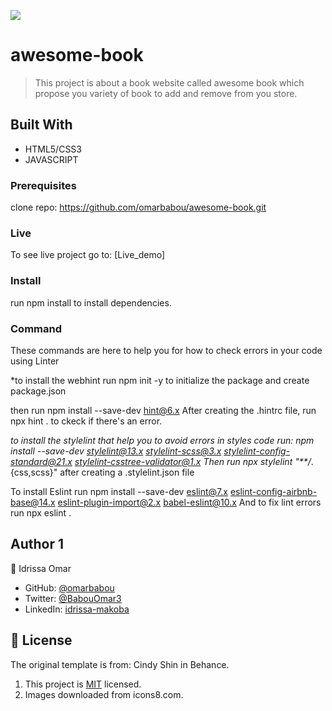 ![](https://img.shields.io/badge/Microverse-blueviolet)

# awesome-book

> This project is about a book website called awesome book which propose you variety of book to add and remove from you store.

## Built With

- HTML5/CSS3
- JAVASCRIPT

### Prerequisites

clone repo: https://github.com/omarbabou/awesome-book.git

### Live

To see live project go to: [Live_demo]
### Install

run npm install to install dependencies.

### Command

These commands are here to help you for how to check errors in your code using Linter

\*to install the webhint run npm init -y to initialize the package and create package.json

then run npm install --save-dev hint@6.x After creating the .hintrc file, run npx hint . to ckeck if there's an error.

_to install the stylelint that help you to avoid errors in styles code run: npm install --save-dev stylelint@13.x stylelint-scss@3.x stylelint-config-standard@21.x stylelint-csstree-validator@1.x Then run npx stylelint "\*\*/_.{css,scss}" after creating a .stylelint.json file

To install Eslint run npm install --save-dev eslint@7.x eslint-config-airbnb-base@14.x eslint-plugin-import@2.x babel-eslint@10.x And to fix lint errors run npx eslint .

## Author 1

👤 Idrissa Omar

- GitHub: [@omarbabou](https://github.com/omarbabou)
- Twitter: [@BabouOmar3](https://twitter.com/BabouOmar3/photo)
- LinkedIn: [idrissa-makoba](https://www.linkedin.com/in/idrissa-makoba-b5b906205/)

## 📝 License

The original template is from: Cindy Shin in Behance.

1. This project is [MIT](./MIT.md) licensed.
2. Images downloaded from icons8.com.

